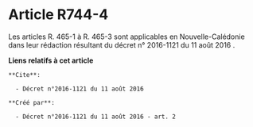 # Article R744-4

Les articles R. 465-1 à R. 465-3 sont applicables en Nouvelle-Calédonie dans leur rédaction résultant du 
décret n° 2016-1121 du 11 août 2016
.

**Liens relatifs à cet article**

	**Cite**:

	  - Décret n°2016-1121 du 11 août 2016

	**Créé par**:

	  - Décret n°2016-1121 du 11 août 2016 - art. 2
